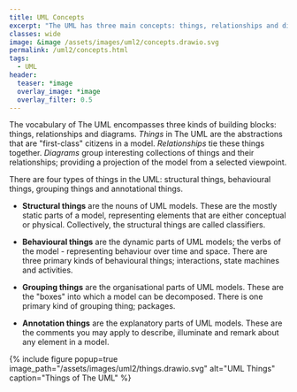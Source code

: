 ```yaml
---
title: UML Concepts
excerpt: "The UML has three main concepts: things, relationships and diagrams."
classes: wide
image: &image /assets/images/uml2/concepts.drawio.svg
permalink: /uml2/concepts.html
tags:
  - UML
header:
  teaser: *image
  overlay_image: *image
  overlay_filter: 0.5
---
```

The vocabulary of The UML encompasses three kinds of building blocks: things, relationships and diagrams. *Things* in The UML are the abstractions that are "first-class" citizens in a model. *Relationships* tie these things together. *Diagrams* group interesting collections of things and their relationships; providing a projection of the model from a selected viewpoint.

There are four types of things in the UML: structural things, behavioural things, grouping things and annotational things.

*	**Structural things** are the nouns of UML models. These are the mostly static parts of a model, representing elements that are either conceptual or physical. Collectively, the structural things are called classifiers.

*	**Behavioural things** are the dynamic parts of UML models; the verbs of the model - representing behaviour over time and space. There are three primary kinds of behavioural things; interactions, state machines and activities.

*	**Grouping things** are the organisational parts of UML models. These are the "boxes" into which a model can be decomposed. There is one primary kind of grouping thing; packages.

*	**Annotation things** are the explanatory parts of UML models. These are the comments you may apply to describe, illuminate and remark about any element in a model.

{% include figure popup=true image_path="/assets/images/uml2/things.drawio.svg" alt="UML Things" caption="Things of The UML" %}

